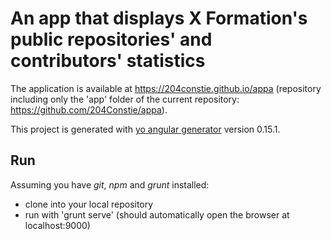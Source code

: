 # An app that displays X Formation's public repositories' and contributors' statistics

The application is available at https://204constie.github.io/appa (repository including only the 'app' folder of the current repository: https://github.com/204Constie/appa).

This project is generated with [yo angular generator](https://github.com/yeoman/generator-angular)
version 0.15.1.

## Run

Assuming you have *git*, *npm* and *grunt* installed:
* clone into your local repository
* run with 'grunt serve' (should automatically open the browser at localhost:9000)


